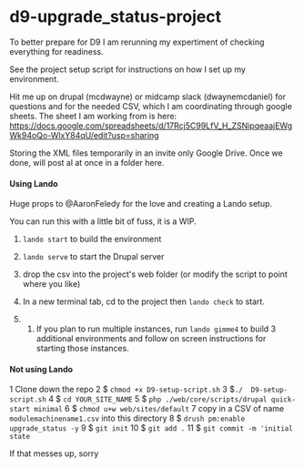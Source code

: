 # d9-upgrade_status-project

To better prepare for D9 I am rerunning my expertiment of checking everything for readiness.  

See the project setup script for instructions on how I set up my environment.  

Hit me up on drupal (mcdwayne) or midcamp slack (dwaynemcdaniel) for questions and for the needed CSV, which I am coordinating through google sheets.
The sheet I am working from is here:
https://docs.google.com/spreadsheets/d/17Rcj5C99LfV_H_ZSNipqeaajEWgWk94oQo-WlxY84qU/edit?usp=sharing

Storing the XML files temporarily in an invite only Google Drive. Once we done, will post al at once in a folder here.  

#### Using Lando
Huge props to @AaronFeledy for the love and creating a Lando setup.

You can run this with a little bit of fuss, it is a WIP.    

1. `lando start` to build the environment

1. `lando serve` to start the Drupal server

1. drop the csv into the project's web folder (or modify the script to point where you like)

1. In a new terminal tab, cd to the project then `lando check` to start.

1. 1. If you plan to run multiple instances, run `lando gimme4` to build 3 additional environments and follow on screen instructions for starting those instances.


#### Not using Lando

1 Clone down the repo
2 $ `chmod +x D9-setup-script.sh`
3 $`./ 	D9-setup-script.sh`
4 $ `cd YOUR_SITE_NAME`
5 $ `php ./web/core/scripts/drupal quick-start minimal`
6 $ `chmod u+w web/sites/default`
7 copy in a CSV of name `modulemachinename1.csv` into this directory
8 $ `drush pm:enable upgrade_status -y`
9 $ `git init`
10 $ `git add .`
11 $ `git commit -m 'initial state`

If that messes up, sorry

